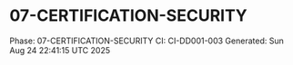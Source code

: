 # 07-CERTIFICATION-SECURITY
Phase: 07-CERTIFICATION-SECURITY
CI: CI-DD001-003
Generated: Sun Aug 24 22:41:15 UTC 2025
